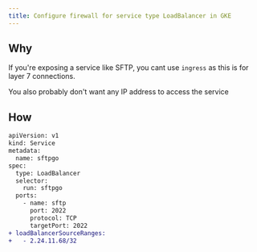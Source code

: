 ```yaml
---
title: Configure firewall for service type LoadBalancer in GKE
---
```


## Why

If you're exposing a service like SFTP, you cant use `ingress` as this is for layer 7 connections.

You also probably don't want any IP address to access the service

## How

```diff
apiVersion: v1
kind: Service
metadata:
  name: sftpgo
spec:
  type: LoadBalancer
  selector:
    run: sftpgo
  ports:
    - name: sftp
      port: 2022
      protocol: TCP
      targetPort: 2022
+ loadBalancerSourceRanges:
+   - 2.24.11.68/32

```
